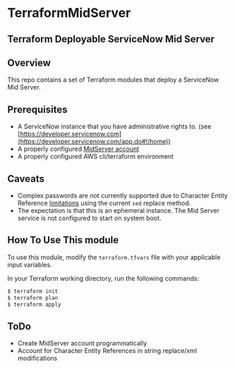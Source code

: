 # TerraformMidServer

## Terraform Deployable ServiceNow Mid Server

## Overview

This repo contains a set of Terraform modules that deploy a ServiceNow Mid Server.

## Prerequisites

- A ServiceNow instance that you have administrative rights to. (see [https://developer.servicenow.com](https://developer.servicenow.com/app.do#!/home))
- A properly configured [MidServer account](https://docs.servicenow.com/bundle/jakarta-servicenow-platform/page/product/mid-server/task/t_SetupMIDServerRole.html)
- A properly configured AWS cli/terraform environment

## Caveats

- Complex passwords are not currently supported due to Character Entity Reference [limitations](https://docs.servicenow.com/bundle/jakarta-servicenow-platform/page/product/mid-server/task/t_SetupMIDServerRole.html) using the current `sed` replace method.
- The expectation is that this is an ephemeral instance. The Mid Server service is not configured to start on system boot.

## How To Use This module

To use this module, modify the `terraform.tfvars` file with your applicable input variables.

In your Terraform working directory, run the following commands:

```bash
$ terraform init
$ terraform plan
$ terraform apply
```

## ToDo

- Create MidServer account programmatically
- Account for Character Entity References in string replace/xml modifications
